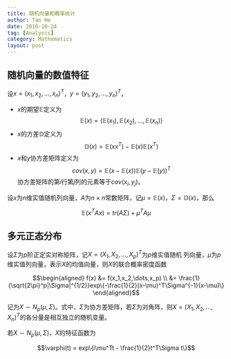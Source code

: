 ```yaml
---
title: 随机向量和概率统计
author: Tao He
date: 2016-10-24
tag: [Analysis]
category: Mathematics
layout: post
---
```


<!--more-->

随机向量的数值特征
------------------

设$x = (x_1, x_2, \dots, x_n)^T$，$y = (y_1, y_2, \dots, y_n)^T$，

+ $x$的期望$\mathbb{E}$定义为
  $$\mathbb{E}(x) = (\mathbb{E}(x_1), \mathbb{E}(x_2), \dots, \mathbb{E}(x_n))$$
+ $x$的方差$\mathbb{D}$定义为
  $$\mathbb{D}(x) = \mathbb{E}(xx^T)-\mathbb{E}(x)\mathbb{E}(x^T)$$
+ $x$和$y$协方差矩阵定义为
  $$cov(x, y) = \mathbb{E}(x-\mathbb{E}(x))\mathbb{E}(y-\mathbb{E}(y))^T$$
  协方差矩阵的第$i$行第$j$列的元素等于$cov(x_i, y_j)$。

设$x$为$n$维实值随机列向量，$A$为$n \times n$常数矩阵，记$\mu=\mathbb{E}(x)$，$\Sigma=\mathbb{D}(x)$，那么

$$\mathbb{E}(x^TAx)=tr(A\Sigma)+\mu^TA\mu$$

多元正态分布
------------

设$\Sigma$为$p$阶正定实对称矩阵，记$X = (X_1, X_2, \dots, X_p)^T$为$p$维实值随机
列向量，$\mu$为$p$维实值列向量，表示$X$的均值向量，则$X$的联合概率密度函数

$$\begin{aligned} f(x)
    &= f(x_1,x_2,\dots,x_p) \\
    &= \frac{1}{\sqrt{2\pi}^p|\Sigma|^{1/2}}exp\{-\frac{1}{2}(x-\mu)^T\Sigma^{-1}(x-\mu)\}
\end{aligned}$$

记为$X \sim N_p(\mu, \Sigma)$。式中，$\Sigma$为协方差矩阵，若$\Sigma$为对角阵，则$X=(X_1, X_2,
\dots, X_n)^T$的各分量是相互独立的随机变量。

若$X \sim N_p(\mu, \Sigma)$，$X$的特征函数为

$$\varphi(t) = exp\{i\mu^Tt - \frac{1}{2}t^T\Sigma t\}$$

